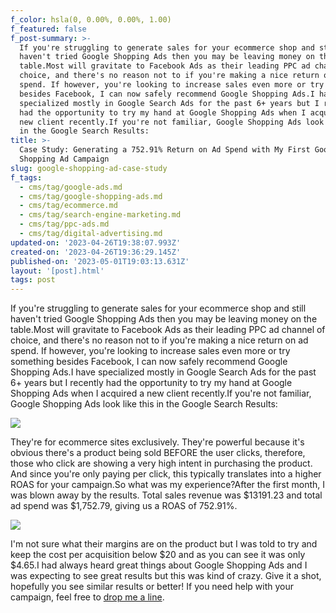 ```yaml
---
f_color: hsla(0, 0.00%, 0.00%, 1.00)
f_featured: false
f_post-summary: >-
  If you're struggling to generate sales for your ecommerce shop and still
  haven't tried Google Shopping Ads then you may be leaving money on the
  table.Most will gravitate to Facebook Ads as their leading PPC ad channel of
  choice, and there's no reason not to if you're making a nice return on ad
  spend. If however, you're looking to increase sales even more or try something
  besides Facebook, I can now safely recommend Google Shopping Ads.I have
  specialized mostly in Google Search Ads for the past 6+ years but I recently
  had the opportunity to try my hand at Google Shopping Ads when I acquired a
  new client recently.If you're not familiar, Google Shopping Ads look like this
  in the Google Search Results:
title: >-
  Case Study: Generating a 752.91% Return on Ad Spend with My First Google
  Shopping Ad Campaign
slug: google-shopping-ad-case-study
f_tags:
  - cms/tag/google-ads.md
  - cms/tag/google-shopping-ads.md
  - cms/tag/ecommerce.md
  - cms/tag/search-engine-marketing.md
  - cms/tag/ppc-ads.md
  - cms/tag/digital-advertising.md
updated-on: '2023-04-26T19:38:07.993Z'
created-on: '2023-04-26T19:36:29.145Z'
published-on: '2023-05-01T19:03:13.631Z'
layout: '[post].html'
tags: post
---
```


If you're struggling to generate sales for your ecommerce shop and still haven't tried Google Shopping Ads then you may be leaving money on the table.Most will gravitate to Facebook Ads as their leading PPC ad channel of choice, and there's no reason not to if you're making a nice return on ad spend. If however, you're looking to increase sales even more or try something besides Facebook, I can now safely recommend Google Shopping Ads.I have specialized mostly in Google Search Ads for the past 6+ years but I recently had the opportunity to try my hand at Google Shopping Ads when I acquired a new client recently.If you're not familiar, Google Shopping Ads look like this in the Google Search Results:

![](https://uploads-ssl.webflow.com/643ef3037ed557253b9bbcfe/64497d04394fe38f8e5ea14d_CleanShot-2021-05-17-at-12.13.42%402x.png)

They're for ecommerce sites exclusively. They're powerful because it's obvious there's a product being sold BEFORE the user clicks, therefore, those who click are showing a very high intent in purchasing the product. And since you're only paying per click, this typically translates into a higher ROAS for your campaign.So what was my experience?After the first month, I was blown away by the results. Total sales revenue was $13191.23 and total ad spend was $1,752.79, giving us a ROAS of 752.91%.

![](https://uploads-ssl.webflow.com/643ef3037ed557253b9bbcfe/64497d046c970bb9f609eb88_CleanShot-2021-05-17-at-11.46.54%402x.png)

I'm not sure what their margins are on the product but I was told to try and keep the cost per acquisition below $20 and as you can see it was only $4.65.I had always heard great things about Google Shopping Ads and I was expecting to see great results but this was kind of crazy. Give it a shot, hopefully you see similar results or better! If you need help with your campaign, feel free to [drop me a line](https://stevelongoria.net/).

‍
